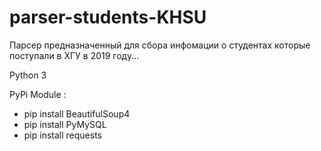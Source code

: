 # parser-students-KHSU
Парсер предназначенный для сбора инфомации о студентах которые поступали в ХГУ в 2019 году...

Python 3

PyPi Module :
<ul>
<li>pip install BeautifulSoup4</li>
<li>pip install PyMySQL</li>
<li>pip install requests</li>
<ul>

